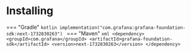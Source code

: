 # Installing

=== "Gradle"
    ```kotlin
    implementation("com.grafana:grafana-foundation-sdk:next-1732830263")
    ```
=== "Maven"
    ```xml
    <dependency>
        <groupId>com.grafana</groupId>
        <artifactId>grafana-foundation-sdk</artifactId>
        <version>next-1732830263</version>
    </dependency>
    ```
